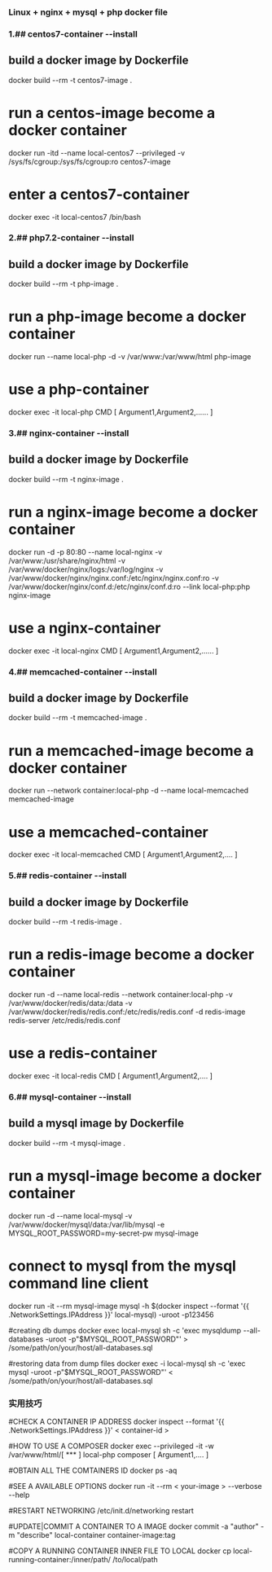 ### Linux + nginx + mysql + php docker file

### 1.## centos7-container --install
## build a docker image by Dockerfile
docker build --rm -t centos7-image .

# run a centos-image become a docker container
docker run -itd --name local-centos7 --privileged -v /sys/fs/cgroup:/sys/fs/cgroup:ro centos7-image

# enter a centos7-container
docker exec -it local-centos7 /bin/bash


### 2.## php7.2-container --install
## build a docker image by Dockerfile
docker build --rm -t php-image .

# run a php-image become a docker container
docker run --name local-php -d -v /var/www:/var/www/html php-image

# use a php-container
docker exec -it local-php CMD [ Argument1,Argument2,...... ]

### 3.## nginx-container --install
## build a docker image by Dockerfile
docker build --rm -t nginx-image .

# run a nginx-image become a docker container
docker run -d -p 80:80 --name local-nginx -v /var/www:/usr/share/nginx/html -v /var/www/docker/nginx/logs:/var/log/nginx -v /var/www/docker/nginx/nginx.conf:/etc/nginx/nginx.conf:ro -v /var/www/docker/nginx/conf.d:/etc/nginx/conf.d:ro --link local-php:php nginx-image

# use a nginx-container
docker exec -it local-nginx CMD [ Argument1,Argument2,...... ]

### 4.## memcached-container --install
## build a docker image by Dockerfile
docker build --rm -t memcached-image .

# run a memcached-image become a docker container
docker run --network container:local-php -d --name local-memcached memcached-image

# use a memcached-container
docker exec -it local-memcached CMD [ Argument1,Argument2,.... ]

### 5.## redis-container --install
## build a docker image by Dockerfile
docker build --rm -t redis-image .

# run a redis-image become a docker container
docker run -d --name local-redis --network container:local-php -v /var/www/docker/redis/data:/data -v /var/www/docker/redis/redis.conf:/etc/redis/redis.conf -d redis-image redis-server /etc/redis/redis.conf

# use a redis-container
docker exec -it local-redis CMD [ Argument1,Argument2,.... ]

### 6.## mysql-container --install
## build a mysql image by Dockerfile
docker build --rm -t mysql-image .

# run a mysql-image become a docker container
docker run -d --name local-mysql -v /var/www/docker/mysql/data:/var/lib/mysql -e MYSQL_ROOT_PASSWORD=my-secret-pw mysql-image

# connect to mysql from the mysql command line client
docker run -it --rm mysql-image mysql -h $(docker inspect --format '{{ .NetworkSettings.IPAddress }}' local-mysql) -uroot -p123456

#creating db dumps
docker exec local-mysql sh -c 'exec mysqldump --all-databases -uroot -p"$MYSQL_ROOT_PASSWORD"' > /some/path/on/your/host/all-databases.sql

#restoring data from dump files
docker exec -i local-mysql sh -c 'exec mysql -uroot -p"$MYSQL_ROOT_PASSWORD"' < /some/path/on/your/host/all-databases.sql

### 实用技巧

#CHECK A CONTAINER IP ADDRESS
docker inspect --format '{{ .NetworkSettings.IPAddress }}' < container-id >

#HOW TO USE A COMPOSER
docker exec --privileged -it -w /var/www/html/[ *** ] local-php composer [ Argument1,.... ]

#OBTAIN ALL THE COMTAINERS ID
docker ps -aq

#SEE A AVAILABLE OPTIONS
docker run -it --rm < your-image > --verbose --help

#RESTART NETWORKING 
/etc/init.d/networking restart

#UPDATE|COMMIT A CONTAINER TO A IMAGE
docker commit -a "author" -m "describe" local-container container-image:tag

#COPY A RUNNING CONTAINER INNER FILE TO LOCAL
docker cp local-running-container:/inner/path/ /to/local/path
